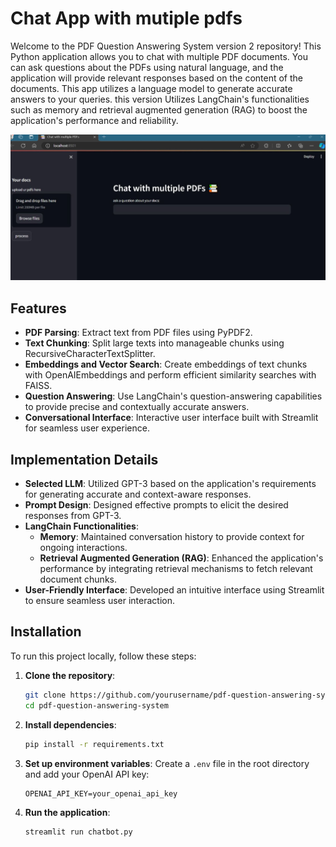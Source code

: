 # Chat App with mutiple pdfs

Welcome to the PDF Question Answering System version 2 repository! This Python application allows you to chat with multiple PDF documents. You can ask questions about the PDFs using natural language, and the application will provide relevant responses based on the content of the documents. This app utilizes a language model to generate accurate answers to your queries. this version Utilizes LangChain's functionalities such as memory and retrieval augmented generation (RAG) to boost the application's performance and reliability.


![Alt text](gui.JPG)

## Features
- **PDF Parsing**: Extract text from PDF files using PyPDF2.
- **Text Chunking**: Split large texts into manageable chunks using RecursiveCharacterTextSplitter.
- **Embeddings and Vector Search**: Create embeddings of text chunks with OpenAIEmbeddings and perform efficient similarity searches with FAISS.
- **Question Answering**: Use LangChain's question-answering capabilities to provide precise and contextually accurate answers.
- **Conversational Interface**: Interactive user interface built with Streamlit for seamless user experience.


## Implementation Details

- **Selected LLM**: Utilized GPT-3 based on the application's requirements for generating accurate and context-aware responses.
- **Prompt Design**: Designed effective prompts to elicit the desired responses from GPT-3.
- **LangChain Functionalities**:
  - **Memory**: Maintained conversation history to provide context for ongoing interactions.
  - **Retrieval Augmented Generation (RAG)**: Enhanced the application's performance by integrating retrieval mechanisms to fetch relevant document chunks.
- **User-Friendly Interface**: Developed an intuitive interface using Streamlit to ensure seamless user interaction.


## Installation

To run this project locally, follow these steps:

1. **Clone the repository**:
    ```bash
    git clone https://github.com/yourusername/pdf-question-answering-system.git
    cd pdf-question-answering-system
    ```

2. **Install dependencies**:
    ```bash
    pip install -r requirements.txt
    ```

3. **Set up environment variables**:
    Create a `.env` file in the root directory and add your OpenAI API key:
    ```
    OPENAI_API_KEY=your_openai_api_key
    ```

4. **Run the application**:
    ```bash
    streamlit run chatbot.py
    ```
